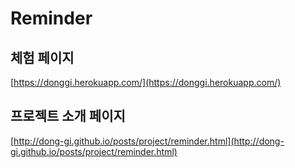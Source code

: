 # Reminder
## 체험 페이지
[https://donggi.herokuapp.com/](https://donggi.herokuapp.com/)
## 프로젝트 소개 페이지
[http://dong-gi.github.io/posts/project/reminder.html](http://dong-gi.github.io/posts/project/reminder.html)
